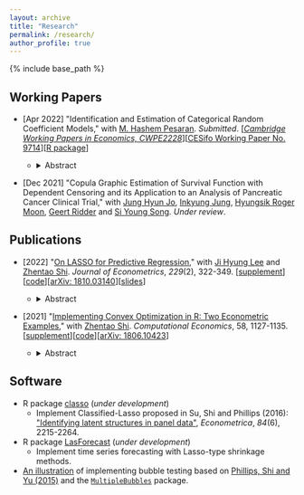 ```yaml
---
layout: archive
title: "Research"
permalink: /research/
author_profile: true
---
```


{% include base_path %}

## Working Papers
- [Apr 2022] "Identification and Estimation of Categorical Random Coefficient Models," with [M. Hashem Pesaran](http://pesaran.com/). *Submitted*. \[[*Cambridge Working Papers in Economics, CWPE2228*](https://www.econ.cam.ac.uk/research/cwpe-abstracts?cwpe=2228)\]\[[CESifo Working Paper No. 9714](https://www.cesifo.org/en/publikationen/2022/working-paper/identification-and-estimation-categorical-random-coefficient)\]\[[R package](https://github.com/zhan-gao/ccrm)\] 
  - <details>
      <summary>Abstract</summary>

  	  This paper proposes a linear categorical random coefficient model, in which the random coefficients follow parametric categorical distributions. The distributional parameters are identified based on a linear recurrence structure of moments of the random coefficients. A Generalized Method of Moments estimator is proposed, and its finite sample properties are examined using Monte Carlo simulations. The utility of the proposed method is illustrated by estimating the distribution of returns to education in the U.S. by gender and educational levels. We find that rising heterogeneity between educational groups is mainly due to the increasing returns to education for those with postsecondary education, whereas within group heterogeneity has been rising mostly in the case of individuals with high school or less education.
    </details>

- [Dec 2021] "Copula Graphic Estimation of Survival Function with Dependent Censoring and its Application to an Analysis of Pancreatic Cancer Clinical Trial," with [Jung Hyun Jo](https://scholar.google.co.kr/citations?user=8fpu8j0AAAAJ&hl=ko), [Inkyung Jung](https://ir.ymlib.yonsei.ac.kr/researcher-profile?ep=3502&type=1), [Hyungsik Roger Moon](https://dornsife.usc.edu/hyungsik-roger-moon/), [Geert Ridder](https://dornsife.usc.edu/cf/econ/econ_faculty_display.cfm?Person_ID=1003639) and [Si Young Song](https://orcid.org/0000-0002-1417-4314). *Under review*.

## Publications

- [2022] "[On LASSO for Predictive Regression](https://www.sciencedirect.com/science/article/pii/S030440762100049X)," with [Ji Hyung Lee](https://sites.google.com/site/jihyung412/home) and [Zhentao Shi](https://zhentaoshi.github.io/). *Journal of Econometrics*,  *229*(2), 322-349. [[supplement](https://github.com/zhan-gao/Alasso_Predictive_Regression/blob/master/LSG_supp.pdf)\][[code](https://github.com/zhan-gao/Alasso_Predictive_Regression)\]\[[arXiv: 1810.03140](https://arxiv.org/abs/1810.03140)\][[slides](https://github.com/zhan-gao/Alasso_Predictive_Regression/blob/master/alasso_slides_online.pdf)\]
  
  - <details>
      <summary>Abstract</summary>
  	  Explanatory variables in a predictive regression typically exhibit low signal strength and various degrees of persistence. Variable selection in such a context is of great importance. In this paper, we explore the pitfalls and possibilities of the LASSO methods in this predictive regression framework. In the presence of stationary, local unit root, and cointegrated predictors, we show that the adaptive LASSO cannot asymptotically eliminate all cointegrating variables with zero regression coefficients. This new finding motivates a novel post-selection adaptive LASSO, which we call the twin adaptive LASSO (TAlasso), to restore variable selection consistency. Accommodating the system of heterogeneous regressors, TAlasso achieves the well-known oracle property. In contrast, conventional LASSO fails to attain coefficient estimation consistency and variable screening in all components simultaneously. We apply these LASSO methods to evaluate the short- and long-horizon predictability of S&P 500 excess returns.
  	</details>

- [2021] "[Implementing Convex Optimization in R: Two Econometric Examples](https://link.springer.com/article/10.1007/s10614-020-09995-z)," with [Zhentao Shi](https://zhentaoshi.github.io/). *Computational Economics*, 58, 1127-1135. [[supplement](https://github.com/zhan-gao/convex_prog_in_econometrics/blob/master/main_supp_lyx.pdf)\][[code](https://github.com/zhan-gao/convex_prog_in_econometrics)]\[[arXiv: 1806.10423](https://arxiv.org/abs/1806.10423)\]
  - <details>
      <summary>Abstract</summary>

  	  Economists specify high-dimensional models to address heterogeneity in empirical studies with complex big data. Estimation of these models calls for optimization techniques to handle a large number of parameters. Convex problems can be effectively executed in modern statistical programming languages. We complement Koenker and Mizera (2014)'s work on numerical implementation of convex optimization, with focus on high-dimensional econometric estimators. Combining R and the convex solver MOSEK achieves faster speed and equivalent accuracy, demonstrated by examples from Su, Shi, and Phillips (2016) and Shi (2016). Robust performance of convex optimization is witnessed cross platforms. The convenience and reliability of convex optimization in R make it easy to turn new ideas into prototypes. 
    </details>

## Software

- R package [classo]( https://github.com/zhan-gao/classo ) (*under development*)
  - Implement Classified-Lasso proposed in  Su, Shi and Phillips (2016): ["Identifying latent structures in panel data"](https://onlinelibrary.wiley.com/doi/abs/10.3982/ECTA12560), *Econometrica*, *84*(6), 2215-2264. 
- R package [LasForecast]( https://github.com/zhan-gao/LasForecast) (*under development*)
  - Implement time series forecasting with Lasso-type shrinkage methods. 
- [An illustration](https://github.com/zhan-gao/BubbleTest) of implementing bubble testing based on [Phillips, Shi and Yu (2015)](https://onlinelibrary.wiley.com/doi/full/10.1111/iere.12132) and the [`MultipleBubbles`](https://rdrr.io/cran/MultipleBubbles/) package. 